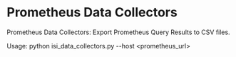 # Prometheus Data Collectors
Prometheus Data Collectors:
Export Prometheus Query Results to CSV files.

Usage: python isi_data_collectors.py --host <prometheus_url>
